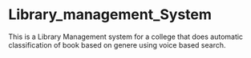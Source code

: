# Library_management_System
This is a Library Management system for a college that does automatic classification of book based on genere using voice based search.
